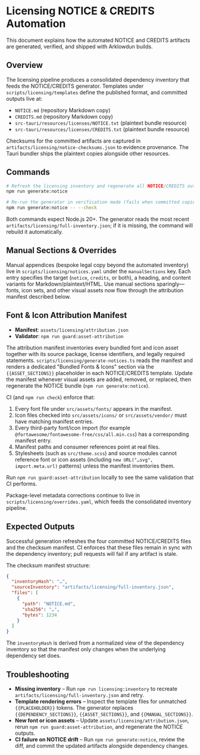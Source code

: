 # Licensing NOTICE & CREDITS Automation

This document explains how the automated NOTICE and CREDITS artifacts are generated, verified, and shipped with Arklowdun builds.

## Overview

The licensing pipeline produces a consolidated dependency inventory that feeds the NOTICE/CREDITS generator. Templates under `scripts/licensing/templates` define the published format, and committed outputs live at:

- `NOTICE.md` (repository Markdown copy)
- `CREDITS.md` (repository Markdown copy)
- `src-tauri/resources/licenses/NOTICE.txt` (plaintext bundle resource)
- `src-tauri/resources/licenses/CREDITS.txt` (plaintext bundle resource)

Checksums for the committed artifacts are captured in `artifacts/licensing/notice-checksums.json` to evidence provenance. The Tauri bundler ships the plaintext copies alongside other resources.

## Commands

```bash
# Refresh the licensing inventory and regenerate all NOTICE/CREDITS outputs
npm run generate:notice

# Re-run the generator in verification mode (fails when committed copies drift)
npm run generate:notice -- --check
```

Both commands expect Node.js 20+. The generator reads the most recent `artifacts/licensing/full-inventory.json`; if it is missing, the command will rebuild it automatically.

## Manual Sections & Overrides

Manual appendices (bespoke legal copy beyond the automated inventory) live in `scripts/licensing/notices.yaml` under the `manualSections` key. Each entry specifies the target (`notice`, `credits`, or both), a heading, and content variants for Markdown/plaintext/HTML. Use manual sections sparingly—fonts, icon sets, and other visual assets now flow through the attribution manifest described below.

## Font & Icon Attribution Manifest

- **Manifest**: `assets/licensing/attribution.json`
- **Validator**: `npm run guard:asset-attribution`

The attribution manifest inventories every bundled font and icon asset together with its source package, license identifiers, and legally required statements. `scripts/licensing/generate-notices.ts` reads the manifest and renders a dedicated "Bundled Fonts & Icons" section via the `{{ASSET_SECTIONS}}` placeholder in each NOTICE/CREDITS template. Update the manifest whenever visual assets are added, removed, or replaced, then regenerate the NOTICE bundle (`npm run generate:notice`).

CI (and `npm run check`) enforce that:

1. Every font file under `src/assets/fonts/` appears in the manifest.
2. Icon files checked into `src/assets/icons/` or `src/assets/vendor/` must have matching manifest entries.
3. Every third-party font/icon import (for example `@fortawesome/fontawesome-free/css/all.min.css`) has a corresponding manifest entry.
4. Manifest paths and consumer references point at real files.
5. Stylesheets (such as `src/theme.scss`) and source modules cannot reference font or icon assets (including `new URL("…svg", import.meta.url)` patterns) unless the manifest inventories them.

Run `npm run guard:asset-attribution` locally to see the same validation that CI performs.

Package-level metadata corrections continue to live in `scripts/licensing/overrides.yaml`, which feeds the consolidated inventory pipeline.

## Expected Outputs

Successful generation refreshes the four committed NOTICE/CREDITS files and the checksum manifest. CI enforces that these files remain in sync with the dependency inventory; pull requests will fail if any artifact is stale.

The checksum manifest structure:

```json
{
  "inventoryHash": "…",
  "sourceInventory": "artifacts/licensing/full-inventory.json",
  "files": [
    {
      "path": "NOTICE.md",
      "sha256": "…",
      "bytes": 1234
    }
  ]
}
```

The `inventoryHash` is derived from a normalized view of the dependency inventory so that the manifest only changes when the underlying dependency set does.

## Troubleshooting

- **Missing inventory** – Run `npm run licensing:inventory` to recreate `artifacts/licensing/full-inventory.json` and retry.
- **Template rendering errors** – Inspect the template files for unmatched `{{PLACEHOLDER}}` tokens. The generator replaces `{{DEPENDENCY_SECTIONS}}`, `{{ASSET_SECTIONS}}`, and `{{MANUAL_SECTIONS}}`.
- **New font or icon assets** – Update `assets/licensing/attribution.json`, rerun `npm run guard:asset-attribution`, and regenerate the NOTICE outputs.
- **CI failure on NOTICE drift** – Run `npm run generate:notice`, review the diff, and commit the updated artifacts alongside dependency changes.
